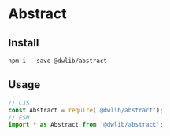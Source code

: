 # Abstract

## Install
`npm i --save @dwlib/abstract`

## Usage
```javascript
// CJS
const Abstract = require('@dwlib/abstract');
// ESM
import * as Abstract from '@dwlib/abstract';
```
